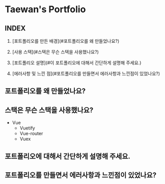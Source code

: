 # Taewan's Portfolio

## INDEX

1. [포트폴리오를 만든 배경](#포트폴리오를 왜 만들었나요?)
2. [사용 스택](#스택은 무슨 스택을 사용했나요?)
3. [포트폴리오 설명](#이 포트폴리오에 대해서 간단하게 설명해 주세요.)

4. [에러사항 및 느낀 점](#포트폴리오를 만들면서 에러사항과 느낀점이 있었나요?)



## 포트폴리오를 왜 만들었나요?





## 스택은 무슨 스택을 사용했나요?

* Vue
  * Vuetify
  * Vue-router
  * Vuex







## 포트폴리오에 대해서 간단하게 설명해 주세요.





## 포트폴리오를 만들면서 에러사항과 느낀점이 있었나요?

